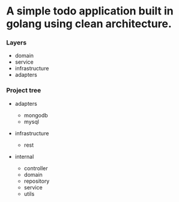 # A simple todo application built in golang using clean architecture.

### Layers

- domain
- service
- infrastructure
- adapters

### Project tree

- adapters

  - mongodb
  - mysql

- infrastructure
  - rest
- internal
  - controller
  - domain
  - repository
  - service
  - utils
